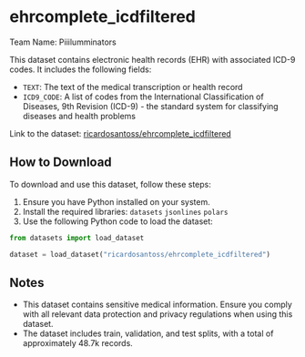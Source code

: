 # ehrcomplete_icdfiltered

Team Name: Piiilumminators

This dataset contains electronic health records (EHR) with associated ICD-9 codes. It includes the following fields:
- `TEXT`: The text of the medical transcription or health record
- `ICD9_CODE`: A list of codes from the International Classification of Diseases, 9th Revision (ICD-9) - the standard system for classifying diseases and health problems

Link to the dataset: [ricardosantoss/ehrcomplete_icdfiltered](https://huggingface.co/datasets/ricardosantoss/ehrcomplete_icdfiltered)

## How to Download

To download and use this dataset, follow these steps:

1. Ensure you have Python installed on your system.
2. Install the required libraries:
`datasets`
`jsonlines`
`polars`
3. Use the following Python code to load the dataset:
```python
from datasets import load_dataset

dataset = load_dataset("ricardosantoss/ehrcomplete_icdfiltered")
```

## Notes 

- This dataset contains sensitive medical information. Ensure you comply with all relevant data protection and privacy regulations when using this dataset.
- The dataset includes train, validation, and test splits, with a total of approximately 48.7k records.